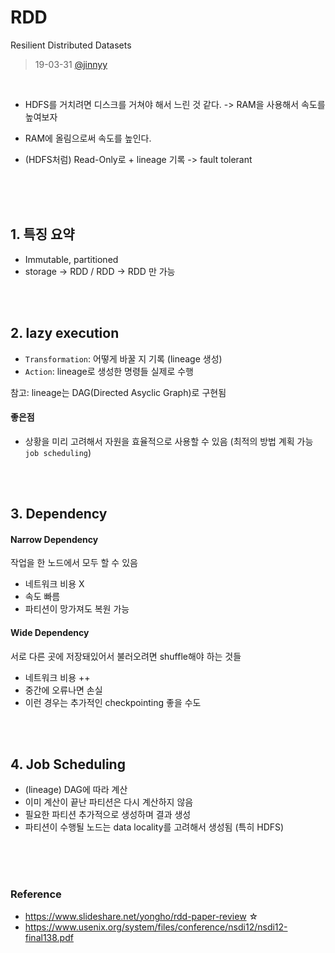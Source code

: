 # RDD
Resilient Distributed Datasets
> 19-03-31 <a href="https://github.com/jinnyy">@jinnyy</a>


<br>

- HDFS를 거치려면 디스크를 거쳐야 해서 느린 것 같다. -> RAM을 사용해서 속도를 높여보자

- RAM에 올림으로써 속도를 높인다.
- (HDFS처럼) Read-Only로 + lineage 기록 -> fault tolerant


<br><br><br>


## 1. 특징 요약
* Immutable, partitioned
* storage -> RDD / RDD -> RDD 만 가능

<br><br>

## 2. lazy execution
* `Transformation`: 어떻게 바꿀 지 기록 (lineage 생성)
* `Action`: lineage로 생성한 명령들 실제로 수행

참고: lineage는 DAG(Directed Asyclic Graph)로 구현됨


#### 좋은점
* 상황을 미리 고려해서 자원을 효율적으로 사용할 수 있음 (최적의 방법 계획 가능 `job scheduling`)


<br><br>

## 3. Dependency
#### Narrow Dependency
작업을 한 노드에서 모두 할 수 있음
* 네트워크 비용 X
* 속도 빠름
* 파티션이 망가져도 복원 가능

#### Wide Dependency
서로 다른 곳에 저장돼있어서 불러오려면 shuffle해야 하는 것들
* 네트워크 비용 ++
* 중간에 오류나면 손실
* 이런 경우는 추가적인 checkpointing 좋을 수도

<br><br>

## 4. Job Scheduling
* (lineage) DAG에 따라 계산
* 이미 계산이 끝난 파티션은 다시 계산하지 않음
* 필요한 파티션 추가적으로 생성하며 결과 생성
* 파티션이 수행될 노드는 data locality를 고려해서 생성됨 (특히 HDFS)


<br><br><br>

### Reference
* https://www.slideshare.net/yongho/rdd-paper-review ☆
* https://www.usenix.org/system/files/conference/nsdi12/nsdi12-final138.pdf
